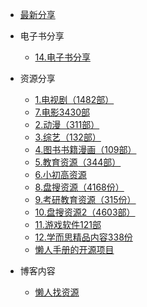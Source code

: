 - [最新分享](/README.md#最新分享)
- 电子书分享
   - [14.电子书分享](source/14.电子书分享.md)
- 资源分享
   - [1.电视剧（1482部）](source/1.电视剧.md)
   - [7.电影3430部](source/7.电影.md)
   - [2.动漫（311部）](source/2.动漫.md)
   - [3.综艺（132部）](source/3.综艺.md)
   - [4.图书书籍漫画（109部）](source/4.图书书籍漫画.md)
   - [5.教育资源（344部）](source/5.教育资源.md)
   - [6.小初高资源](source/6.小初高资源.md)
   - [8.盘搜资源（4168份）](source/8.盘搜资源.md)
   - [9.考研教育资源（315份）](source/9.考研教育资源.md)
   - [10.盘搜资源2（4603部）](source/10.盘搜资源2.md)
   - [11.游戏软件121部](source/11.游戏软件.md)
   - [12.学而思精品内容338份](source/12.学而思精品内容.md)
   - [懒人手册的开源项目](source/12.开源项目.md)
- 博客内容
  
  - [懒人找资源](http://lazymovie.me/)
